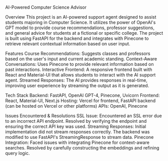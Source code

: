 AI-Powered Computer Science Advisor

Overview
This project is an AI-powered support agent designed to assist students majoring in Computer Science. It utilizes the power of OpenAI's GPT model to 
provide course recommendations, professor suggestions, and general advice for students at a fictional or specific college. The project is built using FastAPI 
for the backend and integrates with Pinecone to retrieve relevant contextual information based on user input.

Features
Course Recommendations: Suggests classes and professors based on the user's input and current academic standing.
Context-Aware Conversations: Uses Pinecone to provide relevant information based on past interactions.
Interactive Frontend: A responsive frontend built with React and Material-UI that allows students to interact with the AI support agent.
Streamed Responses: The AI provides responses in real-time, improving user experience by streaming the output as it is generated.

Tech Stack
Backend: FastAPI, OpenAI GPT-4, Pinecone, Uvicorn
Frontend: React, Material-UI, Next.js
Hosting: Vercel for frontend, FastAPI backend (can be hosted on Vercel or other platforms)
APIs: OpenAI, Pinecone

Issues Encountered & Resolutions
SSL Issue: Encountered an SSL error due to an incorrect API endpoint. Resolved by verifying the endpoint and ensuring the correct API key was used.
Streaming Responses: Initial implementation did not stream responses correctly. The backend was modified to use FastAPI's StreamingResponse to stream data.
Pinecone Integration: Faced issues with integrating Pinecone for context-aware searches. Resolved by carefully constructing the embeddings and refining query logic.
